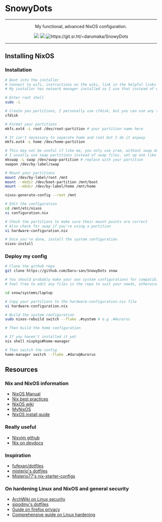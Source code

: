 # SnowyDots

---

<!--markdownlint-disable-->
<p style="text-align: center;" align="center">
My functional, advanced NixOS configuration.
</p>

<div style="text-align: center;" align="center">
    <img src="https://img.shields.io/static/v1?label=NixOS&message=24.11(unstable)&style=flat&logo=nixos&colorA=24273A&colorB=9173ff&logoColor=CAD3F5"/>
    <img src="https://img.shields.io/static/v1?label=Hyprland&message=0.41.1&style=flat&logo=Hyprland&colorA=24273A&colorB=9173ff&logoColor=CAD3F5"/>
    <img src="https://img.shields.io/static/v1?label=Sourcehut&message=SnowyDots&style=flat&logo=sourcehut&colorA=24273A&colorB=9173ff&logoColor=CAD3F5" alt="https://git.sr.ht/~darumaka/SnowyDots"/>
</div>
<!--markdownlint-enable-->

---

## Installing NixOS

### Installation

```bash
# Boot into the installer
# Connect to wifi, instructions on the wiki, link in the helpful links section.
# My installer has network manager installed so I use that instead of wpa utility

# Enter root shell
sudo -i

# Create you partitions, I personally use cfdisk, but you can use any tool e.g parted
cfdisk

# Format your partitions
mkfs.ext4 -L root /dev/root-partition # your partition name here

# It isn't necessary to separate home and root but I do it anyway
mkfs.ext4 -L home /dev/home-partition

# This may not be useful if like me, you only use zram, without swap devices
# I usually use swap partitions instead of swap files, set up one like this
mkswap -L swap /dev/swap-partition # replace with your partition
swapon /dev/by-label/swap

# Mount your partitions
mount /dev/by-label/root /mnt
mount --mkdir /dev/boot-partition /mnt/boot
mount --mkdir /dev/by-label/home /mnt/home

nixos-generate-config --root /mnt

# Edit the configuration
cd /mnt/etc/nixos
vi configuration.nix

# Check the partitions to make sure their mount points are correct
# Also check for swap if you're using a partition
vi hardware-configuration.nix

# Once you're done, install the system configuration
nixos-install
```

### Deploy my config

```bash
# Clone the github repo
git clone https://github.com/Daru-san/SnowyDots snow

# You should probably make your own system configurations for compatibility
# Feel free to edit any files in the repo to suit your needs, otherwise

cd snow/systems/laptop

# Copy your partitions to the hardware-configuration.nix file
vi hardware-configuration.nix

# Build the system configuration
sudo nixos-rebuild switch --flake .#system # e.g .#Aurorus

# Then build the home configuration

# If you haven't installed it yet
nix shell nixpkgs#home-manager

# Then switch the config
home-manager switch --flake .#daru@Aurorus
```

## Resources

### Nix and NixOS information

- [NixOS Manual](https://nixos.org/manual/nixos/unstable/ "nix")
- [Nix best practices](https://nix.dev/guides/best-practices.html)
- [NixOS wiki](https://nixos.wiki "nix-wiki")
- [MyNixOS](https://mynixos.com "Best nix resource")
- [NixOS install guide](https://nixos.wiki/wiki/NixOS_Installation_Guide)

### Really useful

- [Nixvim github](https://github.com/nix-community/nixvim)
- [Nix on devdocs](https://devdocs.io/nix/)

### Inspiration

- [fufexan/dotfiles](https://github.com/fufexan/dotfiles/ "fufexan dots")
- [misterio's dotfiles](https://git.sr.ht/~misterio/nix-config "dots")
- [Misterio77's nix-starter-configs](https://github.com/Misterio77/nix-starter-configs "nix-starter-configs")

### On hardening Linux and NixOS and general security

- [ArchWiki on Linux security](https://wiki.archlinux.org/title/security)
- [sioodmy's dotfiles](https://github.com/sioodmy/dotfiles/blob/1e8a972bfbefeeb4150f5707001ce243dce1f6ea/system/core/schizo.nix)
- [Guide on firefox privacy](https://restoreprivacy.com/firefox-privacy/)
- [Comprehensive guide on Linux hardening](https://madaidans-insecurities.github.io/guides/linux-hardening.html)
